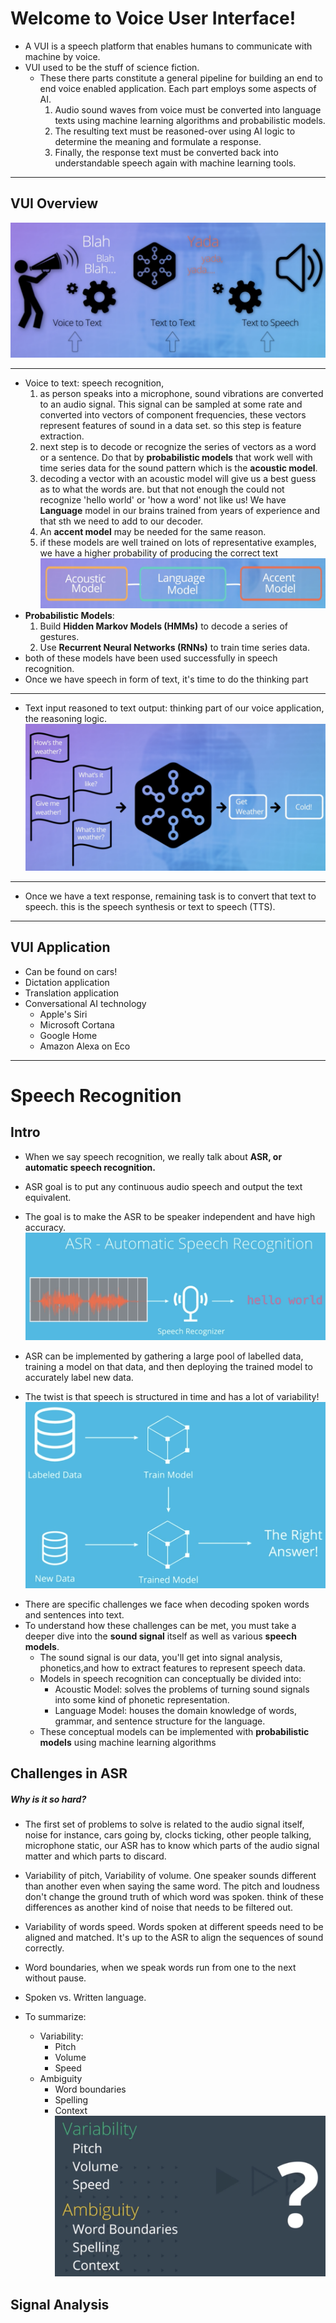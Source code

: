 # Welcome to Voice User Interface!

- A VUI is a speech platform that enables humans to communicate with machine by voice.
- VUI used to be the stuff of science fiction.
  - These there parts constitute a general pipeline for building an end to end voice enabled application. Each part employs some aspects of AI.
    1. Audio sound waves from voice must be converted into language texts using machine learning algorithms and probabilistic models.
    2. The resulting text must be reasoned-over using AI logic to determine the meaning and formulate a response.
    3. Finally, the response text must be converted back into understandable speech again with machine learning tools.

---

## VUI Overview

![VUI Stages](img/vui_overview.png)

---

- Voice to text: speech recognition,
  1. as person speaks into a microphone, sound vibrations are converted to an audio signal. This signal can be sampled at some rate and converted into vectors of component frequencies, these vectors represent features of sound in a data set. so this step is feature extraction.
  2. next step is to decode or recognize the series of vectors as a word or a sentence. Do that by **probabilistic models** that work well with time series data for the sound pattern which is the **acoustic model**.
  3. decoding a vector with an acoustic model will give us a best guess as to what the words are. but that not enough the could not recognize 'hello world' or 'how a word' not like us! We have **Language** model in our brains trained from years of experience and that sth we need to add to our decoder.
  4. An **accent model** may be needed for the same reason.
  5. if these models are well trained on lots of representative examples, we have a higher probability of producing the correct text
     ![speech recog models](img/sr_models.png)
- **Probabilistic Models**:
  1. Build **Hidden Markov Models (HMMs)** to decode a series of gestures.
  2. Use **Recurrent Neural Networks (RNNs)** to train time series data.
- both of these models have been used successfully in speech recognition.
- Once we have speech in form of text, it's time to do the thinking part

---

- Text input reasoned to text output: thinking part of our voice application, the reasoning logic.
  ![reasoning logic example](img/rlogic_ex.png)

---

- Once we have a text response, remaining task is to convert that text to speech. this is the speech synthesis or text to speech (TTS).

---

## VUI Application

- Can be found on cars!
- Dictation application
- Translation application
- Conversational AI technology
  - Apple's Siri
  - Microsoft Cortana
  - Google Home
  - Amazon Alexa on Eco

---

# Speech Recognition

## Intro

- When we say speech recognition, we really talk about **ASR, or automatic speech recognition.**
- ASR goal is to put any continuous audio speech and output the text equivalent.
- The goal is to make the ASR to be speaker independent and have high accuracy.
  ![asr](img/asr.png)

- ASR can be implemented by gathering a large pool of labelled data, training a model on that data, and then deploying the trained model to accurately label new data.
- The twist is that speech is structured in time and has a lot of variability!
  ![implement asr](img/impl_asr.png)

* There are specific challenges we face when decoding spoken words and sentences into text.
* To understand how these challenges can be met, you must take a deeper dive into the **sound signal** itself as well as various **speech models**.
  - The sound signal is our data, you'll get into signal analysis, phonetics,and how to extract features to represent speech data.
  - Models in speech recognition can conceptually be divided into:
    - Acoustic Model: solves the problems of turning sound signals into some kind of phonetic representation.
    - Language Model: houses the domain knowledge of words, grammar, and sentence structure for the language.
  - These conceptual models can be implemented with **probabilistic models** using machine learning algorithms

## Challenges in ASR

##### Why is it so hard?

- The first set of problems to solve is related to the audio signal itself, noise for instance, cars going by, clocks ticking, other people talking, microphone static, our ASR has to know which parts of the audio signal matter and which parts to discard.
- Variability of pitch, Variability of volume. One speaker sounds different than another even when saying the same word. The pitch and loudness don't change the ground truth of which word was spoken. think of these differences as another kind of noise that needs to be filtered out.
- Variability of words speed. Words spoken at different speeds need to be aligned and matched. It's up to the ASR to align the sequences of sound correctly.
- Word boundaries, when we speak words run from one to the next without pause.
- Spoken vs. Written language.
- To summarize:

  - Variability:
    - Pitch
    - Volume
    - Speed
  - Ambiguity
    - Word boundaries
    - Spelling
    - Context
      ![implement asr](img/asr_problems.png)

## Signal Analysis
